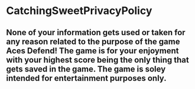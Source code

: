 # CatchingSweetPrivacyPolicy

## None of your information gets used or taken for any reason related to the purpose of the game Aces Defend! The game is for your enjoyment with your highest score being the only thing that gets saved in the game. The game is soley intended for entertainment purposes only.
